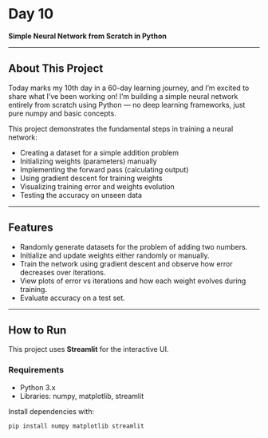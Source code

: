 # Day 10 


**Simple Neural Network from Scratch in Python**

---

## About This Project

Today marks my 10th day in a 60-day learning journey, and I’m excited to share what I’ve been working on! I’m building a simple neural network entirely from scratch using Python — no deep learning frameworks, just pure numpy and basic concepts.

This project demonstrates the fundamental steps in training a neural network:
- Creating a dataset for a simple addition problem
- Initializing weights (parameters) manually
- Implementing the forward pass (calculating output)
- Using gradient descent for training weights
- Visualizing training error and weights evolution
- Testing the accuracy on unseen data

---

## Features

- Randomly generate datasets for the problem of adding two numbers.
- Initialize and update weights either randomly or manually.
- Train the network using gradient descent and observe how error decreases over iterations.
- View plots of error vs iterations and how each weight evolves during training.
- Evaluate accuracy on a test set.

---

## How to Run

This project uses **Streamlit** for the interactive UI.

### Requirements

- Python 3.x
- Libraries: numpy, matplotlib, streamlit

Install dependencies with:
```bash
pip install numpy matplotlib streamlit


